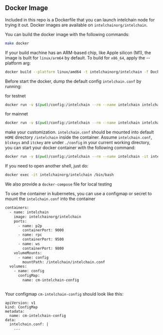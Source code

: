 ## Docker Image

Included in this repo is a Dockerfile that you can launch intelchain node for trying it out. Docker images are available on `intelchainorg/intelchain`.

You can build the docker image with the following commands:
```bash
make docker
```

If your build machine has an ARM-based chip, like Apple silicon (M1), the image is built for `linux/arm64` by default. To build for `x86_64`, apply the --platform arg:

```bash
docker build --platform linux/amd64 -t intelchainorg/intelchain -f Dockerfile .
```

Before start the docker, dump the default config `intelchain.conf` by running:

for testnet
```bash
docker run -v $(pwd)/config:/intelchain --rm --name intelchain intelchainorg/intelchain intelchain config dump --network testnet intelchain.conf
```
for mainnet
```bash
docker run -v $(pwd)/config:/intelchain --rm --name intelchain intelchainorg/intelchain intelchain config dump intelchain.conf
```

make your customization. `intelchain.conf` should be mounted into default `HOME` directory `/intelchain` inside the container. Assume `intelchain.conf`, `blskeys` and `itckey` are under `./config` in your current working directory, you can start your docker container with the following command:
```bash
docker run -v $(pwd)/config:/intelchain --rm --name intelchain -it intelchainorg/intelchain
```

If you need to open another shell, just do:
```bash
docker exec -it intelchainorg/intelchain /bin/bash
```

We also provide a `docker-compose` file for local testing

To use the container in kubernetes, you can use a configmap or secret to mount the `intelchain.conf` into the container
```bash
containers:
  - name: intelchain
    image: intelchainorg/intelchain
    ports:
      - name: p2p
        containerPort: 9000  
      - name: rpc
        containerPort: 9500
      - name: ws
        containerPort: 9800     
    volumeMounts:
      - name: config
        mountPath: /intelchain/intelchain.conf
  volumes:
    - name: config
      configMap:
        name: cm-intelchain-config
    
```

Your configmap `cm-intelchain-config` should look like this:
```
apiVersion: v1
kind: ConfigMap
metadata:
  name: cm-intelchain-config
data:
  intelchain.conf: |
    ...
```